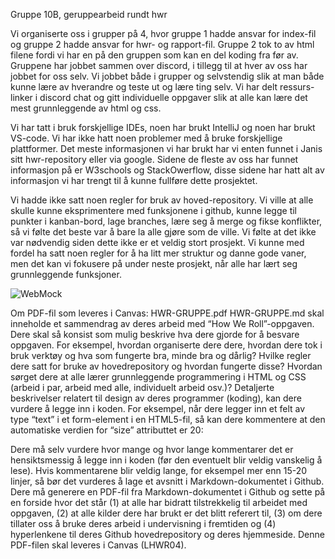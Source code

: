 Gruppe 10B, geruppearbeid rundt hwr

Vi organiserte oss i grupper på 4, hvor gruppe 1 hadde ansvar for index-fil og gruppe 2 hadde ansvar for hwr- og rapport-fil. Gruppe 2 tok to av html filene fordi vi har en på den gruppen som kan en del koding fra før av. Gruppene har jobbet sammen over discord, i tillegg til at hver av oss har jobbet for oss selv. Vi jobbet både i grupper og selvstendig slik at man både kunne lære av hverandre og teste ut og lære ting selv. Vi har delt ressurs-linker i discord chat og gitt individuelle oppgaver slik at alle kan lære det mest grunnleggende av html og css.

Vi har tatt i bruk forskjellige IDEs, noen har brukt IntelliJ og noen har brukt VS-code. Vi har ikke hatt noen problemer med å bruke forskjellige plattformer. Det meste informasjonen vi har brukt har vi enten funnet i Janis sitt hwr-repository eller via google. Sidene de fleste av oss har funnet informasjon på er W3schools og StackOwerflow, disse sidene har hatt alt av informasjon vi har trengt til å kunne fullføre dette prosjektet.

Vi hadde ikke satt noen regler for bruk av hoved-repository. Vi ville at alle skulle kunne eksprimentere med funksjonene i github, kunne legge til punkter i kanban-bord, lage branches, lære seg å merge og fikse konflikter, så vi følte det beste var å bare la alle gjøre som de ville. Vi følte at det ikke var nødvendig siden dette ikke er et veldig stort prosjekt. Vi kunne med fordel ha satt noen regler for å ha litt mer struktur og danne gode vaner, men det kan vi fokusere på under neste prosjekt, når alle har lært seg grunnleggende funksjoner. 


![WebMock](https://user-images.githubusercontent.com/89196237/136400420-d38ab8d2-cbc2-4dc5-9579-dd6a12ec2811.png)


Om PDF-fil som leveres i Canvas: HWR-GRUPPE<gruppe-id>.pdf
HWR-GRUPPE<gruppe-id>.md skal inneholde et sammendrag av deres arbeid med “How We
Roll”-oppgaven. Dere skal så konsist som mulig beskrive hva dere gjorde for å besvare oppgaven. For
eksempel, hvordan organiserte dere dere, hvordan dere tok i bruk verktøy og hva som fungerte bra,
minde bra og dårlig? Hvilke regler dere satt for bruke av hovedrepository og hvordan fungerte disse?
Hvordan sørget dere at alle lærer grunnleggende programmering i HTML og CSS (arbeid i par, arbeid
med alle, individuelt arbeid osv.)?
Detaljerte beskrivelser relatert til design av deres programmer (koding), kan dere vurdere å legge inn i
koden. For eksempel, når dere legger inn et felt av type “text” i et form-element i en HTML5-fil, så
kan dere kommentere at den automatiske verdien for “size” attributtet er 20:

Dere må selv vurdere hvor mange og hvor lange kommentarer det er hensiktsmessig å legge inn i
koden (før den eventuelt blir veldig vanskelig å lese). Hvis kommentarene blir veldig lange, for
eksempel mer enn 15-20 linjer, så bør det vurderes å lage et avsnitt i Markdown-dokumentet i Github.
Dere må generere en PDF-fil fra Markdown-dokumentet i Github og sette på en forside hvor det står
(1) at alle har bidratt tilstrekkelig til arbeidet med oppgaven,
(2) at alle kilder dere har brukt er det blitt referert til,
(3) om dere tillater oss å bruke deres arbeid i undervisning i fremtiden og
(4) hyperlenkene til deres Github hovedrepository og deres hjemmeside.
Denne PDF-filen skal leveres i Canvas (LHWR04).
